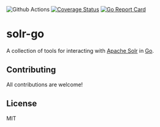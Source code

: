 ![Github Actions](https://github.com/sf9v/solr-go/workflows/test/badge.svg)
[![Coverage Status](https://coveralls.io/repos/github/sf9v/solr-go/badge.svg?branch=master)](https://coveralls.io/github/sf9v/esmaq?branch=master)
[![Go Report Card](https://goreportcard.com/badge/github.com/sf9v/solr-go)](https://goreportcard.com/report/github.com/sf9v/solr-go)

# solr-go

A collection of tools for interacting with [Apache Solr](https://lucene.apache.org/solr) in [Go](https://golang.org/).

## Contributing

All contributions are welcome!

## License

MIT
